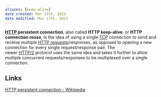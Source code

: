 ```yaml
---
aliases: [keep-alive]
date created: Mar 17th, 2023
date modified: Mar 17th, 2023
---
```

**[HTTP](https://en.wikipedia.org/wiki/HTTP "HTTP") persistent connection**, also called **HTTP keep-alive**, or **HTTP connection reuse**, is the idea of using a single [TCP](https://en.wikipedia.org/wiki/Transmission_Control_Protocol "Transmission Control Protocol") connection to send and receive multiple [HTTP requests](https://en.wikipedia.org/wiki/Hypertext_Transfer_Protocol "Hypertext Transfer Protocol")/responses, as opposed to opening a new connection for every single request/response pair. The newer [HTTP/2](https://en.wikipedia.org/wiki/HTTP/2 "HTTP/2") protocol uses the same idea and takes it further to allow multiple concurrent requests/responses to be multiplexed over a single connection.

## Links
[HTTP persistent connection - Wikipedia](https://en.wikipedia.org/wiki/HTTP_persistent_connection)
